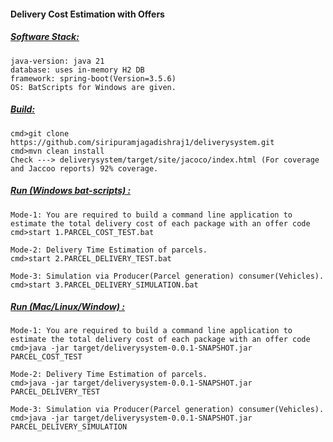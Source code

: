 #### Delivery Cost Estimation with Offers
##### <u>Software Stack:</u>
	java-version: java 21
	database: uses in-memory H2 DB  
	framework: spring-boot(Version=3.5.6) 
	OS: BatScripts for Windows are given.
##### <u>Build:</u>
	cmd>git clone https://github.com/siripuramjagadishraj1/deliverysystem.git
	cmd>mvn clean install
	Check ---> deliverysystem/target/site/jacoco/index.html (For coverage and Jaccoo reports) 92% coverage.
##### <u>Run (Windows bat-scripts) :</u>
	Mode-1: You are required to build a command line application to estimate the total delivery cost of each package with an offer code 
	cmd>start 1.PARCEL_COST_TEST.bat
	
	Mode-2: Delivery Time Estimation of parcels.
	cmd>start 2.PARCEL_DELIVERY_TEST.bat
	
	Mode-3: Simulation via Producer(Parcel generation) consumer(Vehicles).
	cmd>start 3.PARCEL_DELIVERY_SIMULATION.bat
##### <u>Run (Mac/Linux/Window) :</u>
	Mode-1: You are required to build a command line application to estimate the total delivery cost of each package with an offer code 
	cmd>java -jar target/deliverysystem-0.0.1-SNAPSHOT.jar PARCEL_COST_TEST
	
	Mode-2: Delivery Time Estimation of parcels.
	cmd>java -jar target/deliverysystem-0.0.1-SNAPSHOT.jar PARCEL_DELIVERY_TEST
	
	Mode-3: Simulation via Producer(Parcel generation) consumer(Vehicles).
	cmd>java -jar target/deliverysystem-0.0.1-SNAPSHOT.jar PARCEL_DELIVERY_SIMULATION

